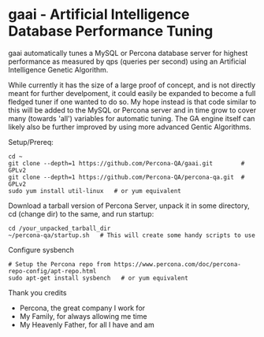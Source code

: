 # gaai - Artificial Intelligence Database Performance Tuning #

gaai automatically tunes a MySQL or Percona database server for highest performance as measured by qps (queries per second) using an Artificial Intelligence Genetic Algorithm. 

While currently it has the size of a large proof of concept, and is not directly meant for further develpoment, it could easily be expanded to become a full fledged tuner if one wanted to do so. My hope instead is that code similar to this will be added to the MySQL or Percona server and in time grow to cover many (towards 'all') variables for automatic tuning. The GA engine itself can likely also be further improved by using more advanced Gentic Algorithms.

Setup/Prereq:
```
cd ~
git clone --depth=1 https://github.com/Percona-QA/gaai.git        # GPLv2
git clone --depth=1 https://github.com/Percona-QA/percona-qa.git  # GPLv2
sudo yum install util-linux   # or yum equivalent
```

Download a tarball version of Percona Server, unpack it in some directory, cd (change dir) to the same, and run startup:
```
cd /your_unpacked_tarball_dir
~/percona-qa/startup.sh   # This will create some handy scripts to use
```

Configure sysbench 
```
# Setup the Percona repo from https://www.percona.com/doc/percona-repo-config/apt-repo.html
sudo apt-get install sysbench   # or yum equivalent
```

Thank you credits
* Percona, the great company I work for
* My Family, for always allowing me time
* My Heavenly Father, for all I have and am
